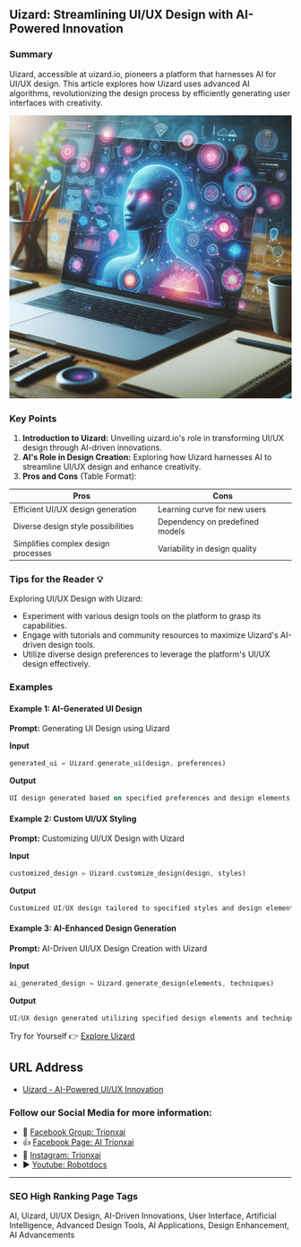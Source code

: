 ## Uizard: Streamlining UI/UX Design with AI-Powered Innovation

### Summary
Uizard, accessible at uizard.io, pioneers a platform that harnesses AI for UI/UX design. This article explores how Uizard uses advanced AI algorithms, revolutionizing the design process by efficiently generating user interfaces with creativity.

<img src="uizard.webp" alt="uizard">

### Key Points

1. **Introduction to Uizard:** Unveiling uizard.io's role in transforming UI/UX design through AI-driven innovations.
2. **AI's Role in Design Creation:** Exploring how Uizard harnesses AI to streamline UI/UX design and enhance creativity.
3. **Pros and Cons** (Table Format):

| Pros                                 | Cons                                |
|--------------------------------------|-------------------------------------|
| Efficient UI/UX design generation    | Learning curve for new users        |
| Diverse design style possibilities   | Dependency on predefined models     |
| Simplifies complex design processes  | Variability in design quality       |

### Tips for the Reader 💡
Exploring UI/UX Design with Uizard:
- Experiment with various design tools on the platform to grasp its capabilities.
- Engage with tutorials and community resources to maximize Uizard's AI-driven design tools.
- Utilize diverse design preferences to leverage the platform's UI/UX design effectively.

### Examples

#### Example 1: AI-Generated UI Design
**Prompt:** Generating UI Design using Uizard

**Input**
```dart
generated_ui = Uizard.generate_ui(design, preferences)
```

**Output**
```dart
UI design generated based on specified preferences and design elements using Uizard's AI-powered platform.
```

#### Example 2: Custom UI/UX Styling
**Prompt:** Customizing UI/UX Design with Uizard

**Input**
```dart
customized_design = Uizard.customize_design(design, styles)
```

**Output**
```dart
Customized UI/UX design tailored to specified styles and design elements using Uizard's customization tools.
```

#### Example 3: AI-Enhanced Design Generation
**Prompt:** AI-Driven UI/UX Design Creation with Uizard

**Input**
```dart
ai_generated_design = Uizard.generate_design(elements, techniques)
```

**Output**
```dart
UI/UX design generated utilizing specified design elements and techniques through Uizard's AI-driven design generation features.
```

Try for Yourself 👉 <a href="https://uizard.io" target="_blank">Explore Uizard</a>

## URL Address
- <a href="https://uizard.io" target="_blank">Uizard - AI-Powered UI/UX Innovation</a>

### Follow our Social Media for more information:
- 📘 <a href="https://www.facebook.com/groups/trionxai" target="_blank">Facebook Group: Trionxai</a>
- 👍 <a href="https://www.facebook.com/ai.trionxai" target="_blank">Facebook Page: AI Trionxai</a>
- 📸 <a href="https://www.instagram.com/trionxai/" target="_blank">Instagram: Trionxai</a>
- ▶️ <a href="https://www.youtube.com/@robotdocs/" target="_blank">Youtube: Robotdocs</a>

<hr>

### SEO High Ranking Page Tags
AI, Uizard, UI/UX Design, AI-Driven Innovations, User Interface, Artificial Intelligence, Advanced Design Tools, AI Applications, Design Enhancement, AI Advancements
